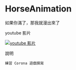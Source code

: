 HorseAnimation
==============


如果你滿了，那我就漫出來了 



youtube 影片

[![youtube 影片](http://img.youtube.com/vi/aJvWAR6K9j4/0.jpg)](http://www.youtube.com/watch?v=aJvWAR6K9j4)

說明

    練習 Corona 遊戲撰寫
